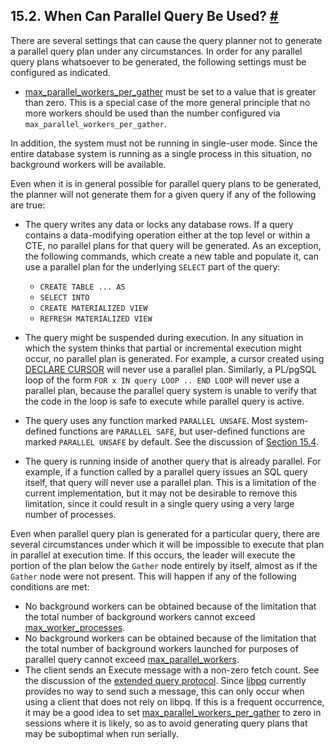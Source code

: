 ## 15.2. When Can Parallel Query Be Used? [#](#WHEN-CAN-PARALLEL-QUERY-BE-USED)

There are several settings that can cause the query planner not to generate a parallel query plan under any circumstances. In order for any parallel query plans whatsoever to be generated, the following settings must be configured as indicated.

* [max\_parallel\_workers\_per\_gather](runtime-config-resource.html#GUC-MAX-PARALLEL-WORKERS-PER-GATHER) must be set to a value that is greater than zero. This is a special case of the more general principle that no more workers should be used than the number configured via `max_parallel_workers_per_gather`.

In addition, the system must not be running in single-user mode. Since the entire database system is running as a single process in this situation, no background workers will be available.

Even when it is in general possible for parallel query plans to be generated, the planner will not generate them for a given query if any of the following are true:

* The query writes any data or locks any database rows. If a query contains a data-modifying operation either at the top level or within a CTE, no parallel plans for that query will be generated. As an exception, the following commands, which create a new table and populate it, can use a parallel plan for the underlying `SELECT` part of the query:

  * `CREATE TABLE ... AS`
  * `SELECT INTO`
  * `CREATE MATERIALIZED VIEW`
  * `REFRESH MATERIALIZED VIEW`

* The query might be suspended during execution. In any situation in which the system thinks that partial or incremental execution might occur, no parallel plan is generated. For example, a cursor created using [DECLARE CURSOR](sql-declare.html "DECLARE") will never use a parallel plan. Similarly, a PL/pgSQL loop of the form `FOR x IN query LOOP .. END LOOP` will never use a parallel plan, because the parallel query system is unable to verify that the code in the loop is safe to execute while parallel query is active.

* The query uses any function marked `PARALLEL UNSAFE`. Most system-defined functions are `PARALLEL SAFE`, but user-defined functions are marked `PARALLEL UNSAFE` by default. See the discussion of [Section 15.4](parallel-safety.html "15.4. Parallel Safety").

* The query is running inside of another query that is already parallel. For example, if a function called by a parallel query issues an SQL query itself, that query will never use a parallel plan. This is a limitation of the current implementation, but it may not be desirable to remove this limitation, since it could result in a single query using a very large number of processes.

Even when parallel query plan is generated for a particular query, there are several circumstances under which it will be impossible to execute that plan in parallel at execution time. If this occurs, the leader will execute the portion of the plan below the `Gather` node entirely by itself, almost as if the `Gather` node were not present. This will happen if any of the following conditions are met:

* No background workers can be obtained because of the limitation that the total number of background workers cannot exceed [max\_worker\_processes](runtime-config-resource.html#GUC-MAX-WORKER-PROCESSES).
* No background workers can be obtained because of the limitation that the total number of background workers launched for purposes of parallel query cannot exceed [max\_parallel\_workers](runtime-config-resource.html#GUC-MAX-PARALLEL-WORKERS).
* The client sends an Execute message with a non-zero fetch count. See the discussion of the [extended query protocol](protocol-flow.html#PROTOCOL-FLOW-EXT-QUERY "55.2.3. Extended Query"). Since [libpq](libpq.html "Chapter 34. libpq — C Library") currently provides no way to send such a message, this can only occur when using a client that does not rely on libpq. If this is a frequent occurrence, it may be a good idea to set [max\_parallel\_workers\_per\_gather](runtime-config-resource.html#GUC-MAX-PARALLEL-WORKERS-PER-GATHER) to zero in sessions where it is likely, so as to avoid generating query plans that may be suboptimal when run serially.